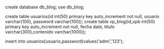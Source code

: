 create database db_blog;
use db_blog;

create table usuarios(id int(50) primary key auto_increment not null, usuario varchar(100), password varchar(100));
create table vp_blog(id_vpb int(50) primary key auto_increment not null, fecha date, titulo varchar(300),contenido varchar(1000));

insert into usuarios(usuario,password)values('admi','123');
